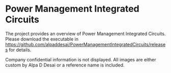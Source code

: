 # Power Management Integrated Circuits

The project provides an overview of Power Management Integrated Circuits. Please download the executable in https://github.com/alpaddesai/PowerManagementIntegratedCircuits/releases for details. 

Company confidential information is not displayed. All images are either custom by Alpa D Desai or a reference name is included.
